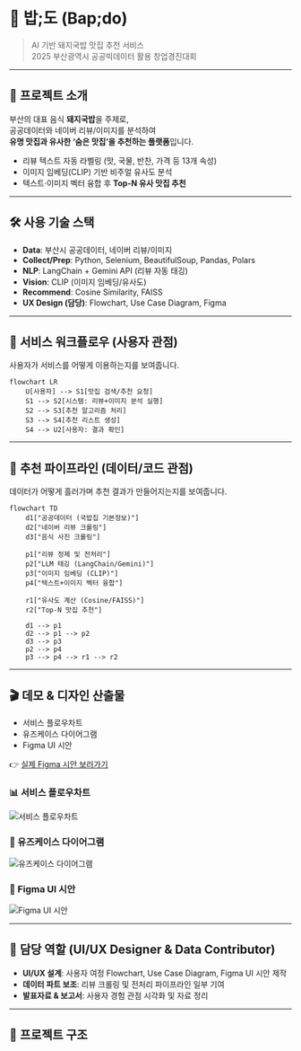 # 🍲 밥;도 (Bap;do)
> AI 기반 돼지국밥 맛집 추천 서비스  
> 2025 부산광역시 공공빅데이터 활용 창업경진대회

---

## 📌 프로젝트 소개
부산의 대표 음식 **돼지국밥**을 주제로,  
공공데이터와 네이버 리뷰/이미지를 분석하여  
**유명 맛집과 유사한 ‘숨은 맛집’을 추천하는 플랫폼**입니다.  

- 리뷰 텍스트 자동 라벨링 (맛, 국물, 반찬, 가격 등 13개 속성)  
- 이미지 임베딩(CLIP) 기반 비주얼 유사도 분석  
- 텍스트·이미지 벡터 융합 후 **Top-N 유사 맛집 추천**  

---

## 🛠 사용 기술 스택
- **Data**: 부산시 공공데이터, 네이버 리뷰/이미지  
- **Collect/Prep**: Python, Selenium, BeautifulSoup, Pandas, Polars  
- **NLP**: LangChain + Gemini API (리뷰 자동 태깅)  
- **Vision**: CLIP (이미지 임베딩/유사도)  
- **Recommend**: Cosine Similarity, FAISS  
- **UX Design (담당)**: Flowchart, Use Case Diagram, Figma  

---

## 🧭 서비스 워크플로우 (사용자 관점)
사용자가 서비스를 어떻게 이용하는지를 보여줍니다.

```mermaid
flowchart LR
    U[사용자] --> S1[맛집 검색/추천 요청]
    S1 --> S2[시스템: 리뷰+이미지 분석 실행]
    S2 --> S3[추천 알고리즘 처리]
    S3 --> S4[추천 리스트 생성]
    S4 --> U2[사용자: 결과 확인]
```

---

## 🔎 추천 파이프라인 (데이터/코드 관점)
데이터가 어떻게 흘러가며 추천 결과가 만들어지는지를 보여줍니다.

```mermaid
flowchart TD
    d1["공공데이터 (국밥집 기본정보)"]
    d2["네이버 리뷰 크롤링"]
    d3["음식 사진 크롤링"]

    p1["리뷰 정제 및 전처리"]
    p2["LLM 태깅 (LangChain/Gemini)"]
    p3["이미지 임베딩 (CLIP)"]
    p4["텍스트+이미지 벡터 융합"]

    r1["유사도 계산 (Cosine/FAISS)"]
    r2["Top-N 맛집 추천"]

    d1 --> p1
    d2 --> p1 --> p2
    d3 --> p3
    p2 --> p4
    p3 --> p4 --> r1 --> r2
```
---

## 🎬 데모 & 디자인 산출물

- 서비스 플로우차트  
- 유즈케이스 다이어그램  
- Figma UI 시안  

👉 [실제 Figma 시안 보러가기](https://www.figma.com/design/J18MP1ViHTA5qKEUTFFIEt/Untitled?node-id=0-1&p=f&t=TBIj4cpfDHfGXVAY-0
)  

### 📊 서비스 플로우차트
![서비스 플로우차트](reports/service_flow.png)

### 🧩 유즈케이스 다이어그램
![유즈케이스 다이어그램](reports/usecase.png)

### 🎨 Figma UI 시안
![Figma UI 시안](reports/figma_ui.png)

---

## 👤 담당 역할 (UI/UX Designer & Data Contributor)

- **UI/UX 설계**: 사용자 여정 Flowchart, Use Case Diagram, Figma UI 시안 제작  
- **데이터 파트 보조**: 리뷰 크롤링 및 전처리 파이프라인 일부 기여  
- **발표자료 & 보고서**: 사용자 경험 관점 시각화 및 자료 정리  

---

## 📂 프로젝트 구조
